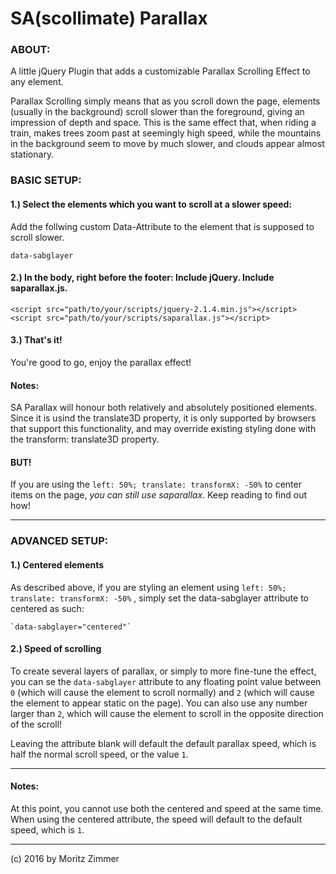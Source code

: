 # SA(scollimate) Parallax

### ABOUT:

A little jQuery Plugin that adds a customizable Parallax Scrolling Effect to any element.

Parallax Scrolling simply means that as you scroll down the page, elements (usually in the background) scroll slower than the foreground, giving an impression of depth and space. This is the same effect that, when riding a train, makes trees zoom past at seemingly high speed, while the mountains in the background seem to move by much slower, and clouds appear almost stationary.

### BASIC SETUP:

#### 1.) Select the elements which you want to scroll at a slower speed:

Add the follwing custom Data-Attribute to the element that is supposed to scroll slower.

    data-sabglayer
    
#### 2.) In the body, right before the footer: Include jQuery. Include saparallax.js.

    <script src="path/to/your/scripts/jquery-2.1.4.min.js"></script>
    <script src="path/to/your/scripts/saparallax.js"></script>

#### 3.) That's it!

You're good to go, enjoy the parallax effect!

#### Notes:

SA Parallax will honour both relatively and absolutely positioned elements. Since it is usind the translate3D property, it is only supported by browsers that support this functionality, and may override existing styling done with the transform: translate3D property. 

#### BUT!

If you are using the `left: 50%; translate: transformX: -50%` to center items on the page, _you can still use saparallax_. Keep reading to find out how!


---


### ADVANCED SETUP:

#### 1.) Centered elements

As described above, if you are styling an element using  `left: 50%; translate: transformX: -50%` , simply set the data-sabglayer attribute to centered as such: 
    
    `data-sabglayer="centered"`
    
#### 2.) Speed of scrolling  

To create several layers of parallax, or simply to more fine-tune the effect, you can se the `data-sabglayer` attribute to any floating point value between `0` (which will cause the element to scroll normally) and `2` (which will cause the element to appear static on the page). You can also use any number larger than `2`, which will cause the element to scroll in the opposite direction of the scroll!

Leaving the attribute blank will default the default parallax speed, which is half the normal scroll speed, or the value `1`.

    
---

#### Notes:

At this point, you cannot use both the centered and speed at the same time. When using the centered attribute, the speed will default to the default speed, which is `1`.

---

(c) 2016 by Moritz Zimmer



